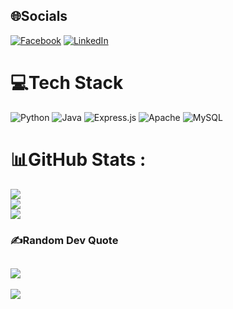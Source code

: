 
## 🌐Socials
[![Facebook](https://img.shields.io/badge/Facebook-%231877F2.svg?logo=Facebook&logoColor=white)](https://www.facebook.com/profile.php?id=100064111360831) 
[![LinkedIn](https://img.shields.io/badge/LinkedIn-%230077B5.svg?logo=linkedin&logoColor=white)](https://www.linkedin.com/in/viet-quoc-nguyen-976935324)


# 💻Tech Stack
![Python](https://img.shields.io/badge/python-3670A0?style=plastic&logo=python&logoColor=ffdd54) ![Java](https://img.shields.io/badge/java-%23ED8B00.svg?style=plastic&logo=java&logoColor=white) ![Express.js](https://img.shields.io/badge/express.js-%23404d59.svg?style=plastic&logo=express&logoColor=%2361DAFB) ![Apache](https://img.shields.io/badge/apache-%23D42029.svg?style=plastic&logo=apache&logoColor=white) ![MySQL](https://img.shields.io/badge/mysql-%2300f.svg?style=plastic&logo=mysql&logoColor=white)
# 📊GitHub Stats :
![](https://github-readme-stats.vercel.app/api?username=quocviet2001&theme=radical&hide_border=false&include_all_commits=false&count_private=false)<br/>
![](https://github-readme-streak-stats.herokuapp.com/?user=quocviet2001&theme=radical&hide_border=false)<br/>
![](https://github-readme-stats.vercel.app/api/top-langs/?username=quocviet2001&theme=radical&hide_border=false&include_all_commits=false&count_private=false&layout=compact)

### ✍️Random Dev Quote
![](https://quotes-github-readme.vercel.app/api?type=horizontal&theme=radical)
---
[![](https://visitcount.itsvg.in/api?id=quocviet2001&icon=0&color=0)](https://visitcount.itsvg.in)
